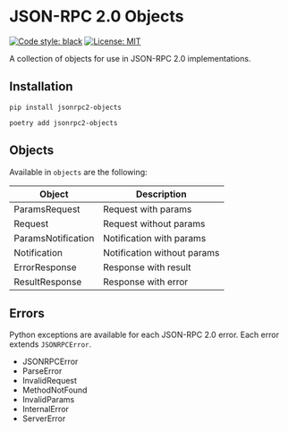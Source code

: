 # JSON-RPC 2.0 Objects

[![Code style: black](https://img.shields.io/badge/code%20style-black-000000.svg)](https://github.com/psf/black)
[![License: MIT](https://img.shields.io/badge/License-MIT-blue.svg)](https://mit-license.org/)

A collection of objects for use in JSON-RPC 2.0 implementations.

## Installation

```shell
pip install jsonrpc2-objects
```

```shell
poetry add jsonrpc2-objects
```

## Objects

Available in `objects` are the following:

| Object             | Description                 |
|--------------------|-----------------------------|
| ParamsRequest      | Request with params         |
| Request            | Request without params      |
| ParamsNotification | Notification with params    |
| Notification       | Notification without params |
| ErrorResponse      | Response with result        |
| ResultResponse     | Response with error         |

## Errors

Python exceptions are available for each JSON-RPC 2.0 error. Each error
extends `JSONRPCError`.

- JSONRPCError
- ParseError
- InvalidRequest
- MethodNotFound
- InvalidParams
- InternalError
- ServerError
